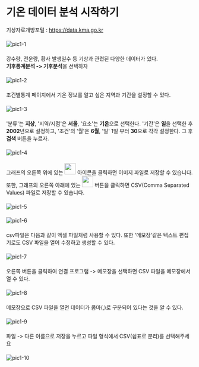 # 기온 데이터 분석 시작하기

기상자료개방포털 : https://data.kma.go.kr  
　  
![pic1-1](img/pic1-1.jpg)  
　  
강수량, 전운량, 황사 발생일수 등 기상과 관련된 다양한 데이터가 있다.  
**기후통계분석 -> 기후분석**을 선택하자  
　  
![pic1-2](img/pic1-2.jpg)  
　  
조건별통계 페이지에서 기온 정보를 알고 싶은 지역과 기간을 설정할 수 있다.  
　  
![pic1-3](img/pic1-3.jpg)  
　  
'분류'는 **지상**, '지역/지점'은 **서울**, '요소'는 **기온**으로 선택한다. '기간'은 **일**을 선택한 후 **2002**년으로 설정하고, '조건'의 '월'은 **6월**, '일' 1일 부터 **30**으로 각각 설정한다. 그 후 **검색** 버튼을 누르자.  
　  
![pic1-4](img/pic1-4.jpg)  
　  
그래프의 오른쪽 위에 있는 <img alt="" height ="30" class="h12" src="https://thebook.io/img/007029/icon_01.jpg"> 아이콘을 클릭하면 이미지 파일로 저장할 수 있습니다. 또한, 그래프의 오른쪽 아래에 있는 <img alt="" class="h12" height = "30" src="https://thebook.io/img/007029/icon_02.jpg"> 버튼을 클릭하면 CSV(Comma Separated Values) 파일로 저장할 수 있습니다.  
　  
![pic1-5](img/pic1-5.jpg)  
　   
![pic1-6](img/pic1-6.jpg)  
　  
csv파일은 다음과 같이 엑셀 파일처럼 사용할 수 있다. 또한 '메모장'같은 텍스트 편집기로도 CSV 파일을 열어 수정하고 생성할 수 있다.  
　  
![pic1-7](img/pic1-7.jpg)  
　  
오른쪽 버튼을 클릭하여 연결 프로그램 -> 메모장을 선택하면 CSV 파일을 메모장에서 열 수 있다.  
　  
![pic1-8](img/pic1-8.jpg)  
　  
메모장으로 CSV 파일을 열면 데이터가 콤마(,)로 구분되어 있다는 것을 알 수 있다.  
　  
![pic1-9](img/pic1-9.jpg)  
　  
파일 -> 다른 이름으로 저장을 누르고 파일 형식에서 CSV(쉼표로 분리)를 선택해주세요  
　  
![pic1-10](img/pic1-10.jpg)  
　  
